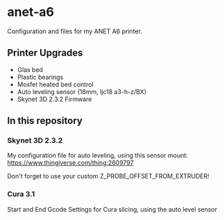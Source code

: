 # anet-a6
Configuration and files for my ANET A6 printer. 

## Printer Upgrades

* Glas bed
* Plastic bearings
* Mosfet heated bed control
* Auto leveling sensor (18mm, ljc18 a3-h-z/BX)
* Skynet 3D 2.3.2 Firmware

## In this repository
### Skynet 3D 2.3.2

My configuration file for auto leveling, using this sensor mount: https://www.thingiverse.com/thing:2609797

Don't forget to use your custom Z_PROBE_OFFSET_FROM_EXTRUDER!


### Cura 3.1

Start and End Gcode Settings for Cura slicing, using the auto level sensor

